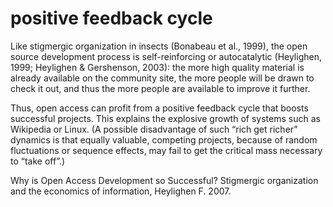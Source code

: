 # positive feedback cycle  

Like stigmergic organization in insects (Bonabeau et al., 1999), the open source development  process is self-reinforcing or autocatalytic (Heylighen, 1999; Heylighen & Gershenson, 2003): the more high quality material is already available on the community site, the more people will be drawn to check it out, and thus the more people are available to improve it further. 

Thus, open access can profit from a positive feedback cycle that boosts successful projects. This explains the explosive growth of systems such as Wikipedia or Linux. (A possible disadvantage of such “rich get richer” dynamics is that equally valuable, competing projects, because of random fluctuations or sequence effects, may fail to get the critical mass necessary to “take off”.)

Why is Open Access Development so Successful? Stigmergic organization and the economics of information, Heylighen F. 2007.
